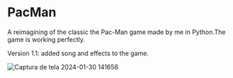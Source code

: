 # PacMan

A reimagining of the classic the Pac-Man  game made by me in Python.The game is working perfectly.

Version 1.1: added song and effects to the game.

![Captura de tela 2024-01-30 141658](https://github.com/DarkSaibot/PacMan/assets/86971123/22ecbb5b-9e34-42f0-aa04-7296b387d009)



<br>
<br>
